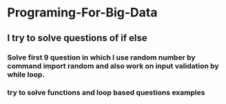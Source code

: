 # Programing-For-Big-Data
## I try to solve questions of if else
### Solve first 9 question in which I use random number by command import random and also work on input validation by while loop.
### try to solve functions and loop based questions examples